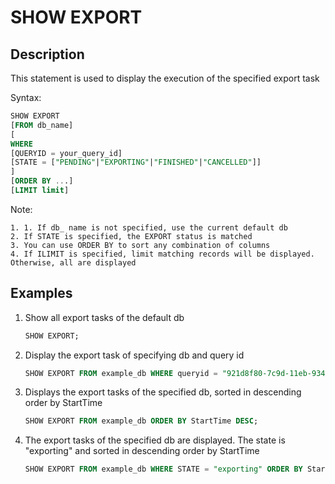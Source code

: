 # SHOW EXPORT

## Description

This statement is used to display the execution of the specified export task

Syntax:

```sql
SHOW EXPORT
[FROM db_name]
[
WHERE
[QUERYID = your_query_id]
[STATE = ["PENDING"|"EXPORTING"|"FINISHED"|"CANCELLED"]]
]
[ORDER BY ...]
[LIMIT limit]
```

Note:

```plain text
1. 1. If db_ name is not specified, use the current default db
2. If STATE is specified, the EXPORT status is matched
3. You can use ORDER BY to sort any combination of columns
4. If ILIMIT is specified, limit matching records will be displayed. Otherwise, all are displayed
```

## Examples

1. Show all export tasks of the default db

    ```sql
    SHOW EXPORT;
    ```

2. Display the export task of specifying db and query id

    ```sql
    SHOW EXPORT FROM example_db WHERE queryid = "921d8f80-7c9d-11eb-9342-acde48001122";
    ```

3. Displays the export tasks of the specified db, sorted in descending order by StartTime

    ```sql
    SHOW EXPORT FROM example_db ORDER BY StartTime DESC;
    ```

4. The export tasks of the specified db are displayed. The state is "exporting" and sorted in descending order by StartTime

    ```sql
    SHOW EXPORT FROM example_db WHERE STATE = "exporting" ORDER BY StartTime DESC;
    ```
